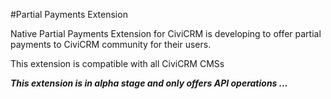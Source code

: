 #Partial Payments Extension

Native Partial Payments Extension for CiviCRM is developing to offer partial payments to CiviCRM community for their users. 

This extension is compatible with all CiviCRM CMSs 

**_This extension is in alpha stage and only offers API operations ..._**
